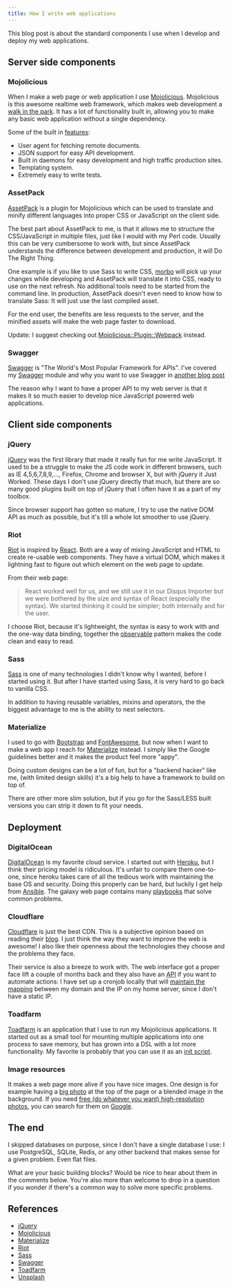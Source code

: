 ```yaml
---
title: How I write web applications
---
```


This blog post is about the standard components I use when I develop and
deploy my web applications.

## Server side components

### Mojolicious

When I make a web page or web application I use
[Mojolicious](https://mojolicious.org). Mojolicious is this awesome
realtime web framework, which makes web development a [walk in the
park](http://mojolicious.org/perldoc/Mojolicious/Guides/Tutorial). It
has a lot of functionality built in, allowing you to make any basic web
application without a single dependency.

Some of the built in
[features](http://mojolicious.org/perldoc#HIGHLIGHTS):

-   User agent for fetching remote documents.
-   JSON support for easy API development.
-   Built in daemons for easy development and high traffic production
    sites.
-   Templating system.
-   Extremely easy to write tests.

### AssetPack

[AssetPack](https://metacpan.org/pod/Mojolicious::Plugin::AssetPack#MANUALS)
is a plugin for Mojolicious which can be used to translate and minify
different languages into proper CSS or JavaScript on the client side.

The best part about AssetPack to me, is that it allows me to structure
the CSS/JavaScript in multiple files, just like I would with my Perl
code. Usually this can be very cumbersome to work with, but since
AssetPack understands the difference between development and production,
it will Do The Right Thing.

One example is if you like to use Sass to write CSS,
[morbo](https://metacpan.org/pod/Mojo::Server::Morbo) will pick up your
changes while developing and AssetPack will translate it into CSS, ready
to use on the next refresh. No additional tools need to be started from
the command line. In production, AssetPack doesn't even need to know how
to translate Sass: It will just use the last compiled asset.

For the end user, the benefits are less requests to the server, and the
minified assets will make the web page faster to download.

Update: I suggest checking out
[Mojolicious::Plugin::Webpack](https://metacpan.org/pod/Mojolicious::Plugin::Webpack)
instead.

### Swagger

[Swagger](http://swagger.io) is "The World's Most Popular Framework for
APIs". I've covered my [Swagger](https://metacpan.org/release/Swagger2)
module and why you want to use Swagger in [another blog
post](/blog/2015-07-05-mojolicious-swagger2)

The reason why I want to have a proper API to my web server is that it
makes it so much easier to develop nice JavaScript powered web
applications.

## Client side components

### jQuery

[jQuery](http://jquery.com) was the first library that made it really
fun for me write JavaScript. It used to be a struggle to make the JS
code work in different browsers, such as IE 4,5,6,7,8,9,..., Firefox,
Chrome and browser X, but with jQuery it Just Worked. These days I don't
use jQuery directly that much, but there are so many good plugins built
on top of jQuery that I often have it as a part of my toolbox.

Since browser support has gotten so mature, I try to use the native DOM
API as much as possible, but it's till a whole lot smoother to use
jQuery.

### Riot

[Riot](http://riotjs.com) is inspired by
[React](https://facebook.github.io/react). Both are a way of mixing
JavaScript and HTML to create re-usable web components. They have a
virtual DOM, which makes it lightning fast to figure out which element
on the web page to update.

From their web page:

> React worked well for us, and we still use it in our Disqus Importer
> but we were bothered by the size and syntax of React (especially the
> syntax). We started thinking it could be simpler; both internally and
> for the user.

I choose Riot, because it's lightweight, the syntax is easy to work with
and the one-way data binding, together the
[observable](http://riotjs.com/api/observable/) pattern makes the code
clean and easy to read.

### Sass

[Sass](http://sass-lang.com/) is one of many technologies I didn't know
why I wanted, before I started using it. But after I have started using
Sass, it is very hard to go back to vanilla CSS.

In addition to having reusable variables, mixins and operators, the the
biggest advantage to me is the ability to nest selectors.

### Materialize

I used to go with [Bootstrap](http://getbootstrap.com) and
[FontAwesome](http://fortawesome.github.io/Font-Awesome/), but now when
I want to make a web app I reach for
[Materialize](http://materializecss.com) instead. I simply like the
Google guidelines better and it makes the product feel more "appy".

Doing custom designs can be a lot of fun, but for a "backend hacker"
like me, (with limited design skills) it's a big help to have a
framework to build on top of.

There are other more slim solution, but if you go for the Sass/LESS
built versions you can strip it down to fit your needs.

## Deployment

### DigitalOcean

[DigitalOcean](https://www.digitalocean.com) is my favorite cloud
service. I started out with [Heroku](https://www.heroku.com), but I
think their pricing model is ridiculous. It's unfair to compare them
one-to-one, since heroku takes care of all the tedious work with
maintaining the base OS and security. Doing this properly can be hard,
but luckily I get help from [Ansible](https://galaxy.ansible.com). The
galaxy web page contains many
[playbooks](http://docs.ansible.com/ansible/playbooks.html) that solve
common problems.

### Cloudflare

[Cloudflare](https://cloudflare.com) is just the best CDN. This is a
subjective opinion based on reading their
[blog](https://blog.cloudflare.com). I just think the way they want to
improve the web is awesome! I also like their openness about the
technologies they choose and the problems they face.

Their service is also a breeze to work with. The web interface got a
proper face lift a couple of months back and they also have an
[API](https://api.cloudflare.com) if you want to automate actions: I
have set up a cronjob locally that will [maintain the
mapping](https://github.com/jhthorsen/mojo-cloudflare/blob/master/examples/maintain-a-records)
between my domain and the IP on my home server, since I don't have a
static IP.

### Toadfarm

[Toadfarm](https://metacpan.org/release/Toadfarm) is an application that
I use to run my Mojolicious applications. It started out as a small tool
for mounting multiple applications into one process to save memory, but
has grown into a DSL with a lot more functionality. My favorite is
probably that you can use it as an [init
script](https://metacpan.org/pod/distribution/Toadfarm/lib/Toadfarm/Manual/RunningToadfarm.pod#Init-script).

### Image resources

It makes a web page more alive if you have nice images. One design is
for example having a [big photo](http://thorsen.pm) at the top of the
page or a blended image in the background. If you need [free (do
whatever you want) high-resolution photos](https://unsplash.com), you
can search for them on
[Google](https://www.google.no/search?q=unsplash+summer+people&tbm=isch&tbs=isz:l).

## The end

I skipped databases on purpose, since I don't have a single database I
use: I use PostgreSQL, SQLite, Redis, or any other backend that makes
sense for a given problem. Even flat files.

What are your basic building blocks? Would be nice to hear about them in
the comments below. You're also more than welcome to drop in a question
if you wonder if there's a common way to solve more specific problems.

## References

-   [jQuery](http://jquery.com)
-   [Mojolicious](http://mojolicious.org)
-   [Materialize](http://materializecss.com)
-   [Riot](http://riotjs.com)
-   [Sass](http://sass-lang.com)
-   [Swagger](http://swagger.io)
-   [Toadfarm](https://metacpan.org/pod/Toadfarm)
-   [Unsplash](https://unsplash.com)
